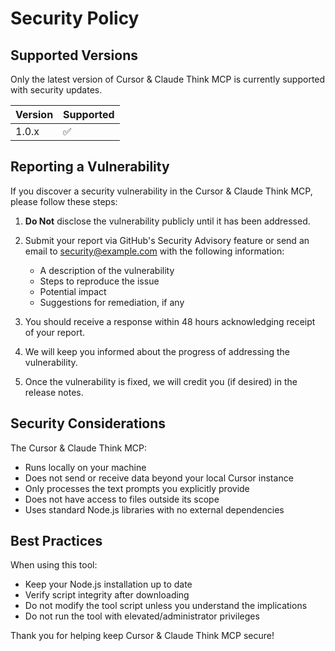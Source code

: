 # Security Policy

## Supported Versions

Only the latest version of Cursor & Claude Think MCP is currently supported with security updates.

| Version | Supported          |
| ------- | ------------------ |
| 1.0.x   | :white_check_mark: |

## Reporting a Vulnerability

If you discover a security vulnerability in the Cursor & Claude Think MCP, please follow these steps:

1. **Do Not** disclose the vulnerability publicly until it has been addressed.
2. Submit your report via GitHub's Security Advisory feature or send an email to [security@example.com](mailto:security@example.com) with the following information:
   - A description of the vulnerability
   - Steps to reproduce the issue
   - Potential impact
   - Suggestions for remediation, if any

3. You should receive a response within 48 hours acknowledging receipt of your report.
4. We will keep you informed about the progress of addressing the vulnerability.
5. Once the vulnerability is fixed, we will credit you (if desired) in the release notes.

## Security Considerations

The Cursor & Claude Think MCP:
- Runs locally on your machine
- Does not send or receive data beyond your local Cursor instance
- Only processes the text prompts you explicitly provide
- Does not have access to files outside its scope
- Uses standard Node.js libraries with no external dependencies

## Best Practices

When using this tool:
- Keep your Node.js installation up to date
- Verify script integrity after downloading
- Do not modify the tool script unless you understand the implications
- Do not run the tool with elevated/administrator privileges

Thank you for helping keep Cursor & Claude Think MCP secure!
